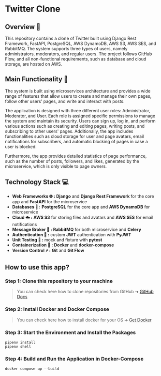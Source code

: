 # Twitter Clone 

## Overview :memo:

This repository contains a clone of Twitter built using Django Rest Framework, FastAPI, PostgreSQL, AWS DynamoDB, AWS S3, AWS SES, and RabbitMQ. The system supports three types of users, namely administrators, moderators, and regular users. The project follows GitHub Flow, and all non-functional requirements, such as database and cloud storage, are hosted on AWS.

## Main Functionality :rocket: 

The system is built using microservices architecture and provides a wide range of features that allow users to create and manage their own pages, follow other users' pages, and write and interact with posts.

The application is designed with three different user roles: Administrator, Moderator, and User. Each role is assigned specific permissions to manage the system and maintain its security. Users can sign up, log in, and perform various actions such as creating and editing pages, writing posts, and subscribing to other users' pages. Additionally, the app includes functionalities such as cloud storage for user and page avatars, email notifications for subscribers, and automatic blocking of pages in case a user is blocked.

Furthermore, the app provides detailed statistics of page performance, such as the number of posts, followers, and likes, generated by the microservice, which is only visible to page owners.

## Technology Stack :computer:

- **Web Frameworks :globe_with_meridians: :** **Django** and **Django Rest Framework** for the core app and **FastAPI** for the microservice
- **Databases :ledger: :** **PostgreSQL** for the core app and **AWS DynamoDB** for microservice
- **Cloud :cloud: :** **AWS S3** for storing files and avatars and **AWS SES** for email notifications
- **Message Broker :briefcase: :** **RabbitMQ** for both microservice and **Celery**
- **Authentication :key: :** custom **JWT** authentication with **PyJWT**
- **Unit Testing :mag_right: :** mock and fixture with **pytest**
- **Containerization :whale2: :** **Docker** and **docker-compose** 
- **Version Control :zap: :** **Git** and **Git Flow**

## How to use this app? 

### Step 1: Clone this repository to your machine

> You can check here how to clone repositories from GitHub ➜ [GitHub Docs](https://docs.github.com/en/repositories/creating-and-managing-repositories/cloning-a-repository) 

### Step 2: Install Docker and Docker Compose 

> You can check here how to install docker for your OS ➜ [Get Docker](https://docs.docker.com/get-docker/) 

### Step 3: Start the Environment and Install the Packages

```
pipenv install
pipenv shell
```

### Step 4: Build and Run the Application in Docker-Compose

```
docker compose up --build
```

